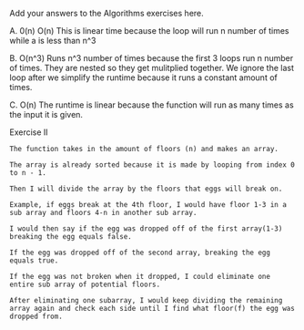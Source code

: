 Add your answers to the Algorithms exercises here.

A. 0(n) O(n) This is linear time because the loop will run n number of times while a is less than n^3

B. O(n^3) Runs n^3 number of times because the first 3 loops run n number of times. They are nested so they get mulitplied together. We ignore the last loop after we simplify the runtime because it runs a constant amount of times.

C. O(n) The runtime is linear because the function will run as many times as the input it is given.

Exercise II

    The function takes in the amount of floors (n) and makes an array.

    The array is already sorted because it is made by looping from index 0 to n - 1.

    Then I will divide the array by the floors that eggs will break on.

    Example, if eggs break at the 4th floor, I would have floor 1-3 in a sub array and floors 4-n in another sub array.

    I would then say if the egg was dropped off of the first array(1-3) breaking the egg equals false.

    If the egg was dropped off of the second array, breaking the egg equals true.

    If the egg was not broken when it dropped, I could eliminate one entire sub array of potential floors.

    After eliminating one subarray, I would keep dividing the remaining array again and check each side until I find what floor(f) the egg was dropped from.
